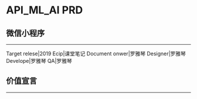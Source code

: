 # API_ML_AI PRD

## 微信小程序
---
Target relese|2019
Ecip|课堂笔记
Document onwer|罗雅琴
Designer|罗雅琴
Develope|罗雅琴
QA|罗雅琴

## 价值宣言
---